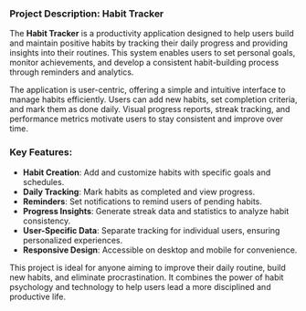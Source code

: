 ### **Project Description: Habit Tracker**

The **Habit Tracker** is a productivity application designed to help users build and maintain positive habits by tracking their daily progress and providing insights into their routines. This system enables users to set personal goals, monitor achievements, and develop a consistent habit-building process through reminders and analytics. 

The application is user-centric, offering a simple and intuitive interface to manage habits efficiently. Users can add new habits, set completion criteria, and mark them as done daily. Visual progress reports, streak tracking, and performance metrics motivate users to stay consistent and improve over time. 

### Key Features:
- **Habit Creation**: Add and customize habits with specific goals and schedules.
- **Daily Tracking**: Mark habits as completed and view progress.
- **Reminders**: Set notifications to remind users of pending habits.
- **Progress Insights**: Generate streak data and statistics to analyze habit consistency.
- **User-Specific Data**: Separate tracking for individual users, ensuring personalized experiences.
- **Responsive Design**: Accessible on desktop and mobile for convenience.

This project is ideal for anyone aiming to improve their daily routine, build new habits, and eliminate procrastination. It combines the power of habit psychology and technology to help users lead a more disciplined and productive life.
